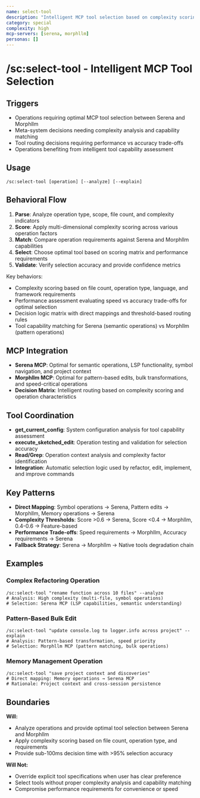 ```yaml
---
name: select-tool
description: "Intelligent MCP tool selection based on complexity scoring and operation analysis"
category: special
complexity: high
mcp-servers: [serena, morphllm]
personas: []
---
```


# /sc:select-tool - Intelligent MCP Tool Selection

## Triggers
- Operations requiring optimal MCP tool selection between Serena and Morphllm
- Meta-system decisions needing complexity analysis and capability matching
- Tool routing decisions requiring performance vs accuracy trade-offs
- Operations benefiting from intelligent tool capability assessment

## Usage
```
/sc:select-tool [operation] [--analyze] [--explain]
```

## Behavioral Flow
1. **Parse**: Analyze operation type, scope, file count, and complexity indicators
2. **Score**: Apply multi-dimensional complexity scoring across various operation factors
3. **Match**: Compare operation requirements against Serena and Morphllm capabilities
4. **Select**: Choose optimal tool based on scoring matrix and performance requirements
5. **Validate**: Verify selection accuracy and provide confidence metrics

Key behaviors:
- Complexity scoring based on file count, operation type, language, and framework requirements
- Performance assessment evaluating speed vs accuracy trade-offs for optimal selection
- Decision logic matrix with direct mappings and threshold-based routing rules
- Tool capability matching for Serena (semantic operations) vs Morphllm (pattern operations)

## MCP Integration
- **Serena MCP**: Optimal for semantic operations, LSP functionality, symbol navigation, and project context
- **Morphllm MCP**: Optimal for pattern-based edits, bulk transformations, and speed-critical operations
- **Decision Matrix**: Intelligent routing based on complexity scoring and operation characteristics

## Tool Coordination
- **get_current_config**: System configuration analysis for tool capability assessment
- **execute_sketched_edit**: Operation testing and validation for selection accuracy
- **Read/Grep**: Operation context analysis and complexity factor identification
- **Integration**: Automatic selection logic used by refactor, edit, implement, and improve commands

## Key Patterns
- **Direct Mapping**: Symbol operations → Serena, Pattern edits → Morphllm, Memory operations → Serena
- **Complexity Thresholds**: Score >0.6 → Serena, Score <0.4 → Morphllm, 0.4-0.6 → Feature-based
- **Performance Trade-offs**: Speed requirements → Morphllm, Accuracy requirements → Serena
- **Fallback Strategy**: Serena → Morphllm → Native tools degradation chain

## Examples

### Complex Refactoring Operation
```
/sc:select-tool "rename function across 10 files" --analyze
# Analysis: High complexity (multi-file, symbol operations)
# Selection: Serena MCP (LSP capabilities, semantic understanding)
```

### Pattern-Based Bulk Edit
```
/sc:select-tool "update console.log to logger.info across project" --explain
# Analysis: Pattern-based transformation, speed priority
# Selection: Morphllm MCP (pattern matching, bulk operations)
```

### Memory Management Operation
```
/sc:select-tool "save project context and discoveries"
# Direct mapping: Memory operations → Serena MCP
# Rationale: Project context and cross-session persistence
```

## Boundaries

**Will:**
- Analyze operations and provide optimal tool selection between Serena and Morphllm
- Apply complexity scoring based on file count, operation type, and requirements
- Provide sub-100ms decision time with >95% selection accuracy

**Will Not:**
- Override explicit tool specifications when user has clear preference
- Select tools without proper complexity analysis and capability matching
- Compromise performance requirements for convenience or speed

